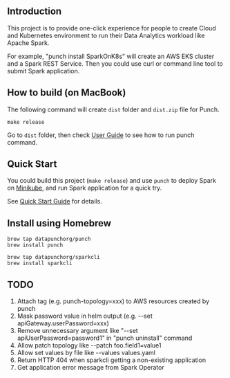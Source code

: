 
## Introduction

This project is to provide one-click experience for people to create Cloud and Kubernetes environment to run their Data Analytics workload
like Apache Spark.

For example, "punch install SparkOnK8s" will create an AWS EKS cluster and a Spark REST Service. Then you could use curl or command line tool
to submit Spark application.

## How to build (on MacBook)

The following command will create `dist` folder and `dist.zip` file for Punch.

```
make release
```

Go to `dist` folder, then check [User Guide](UserGuide.md) to see how to run punch command.

## Quick Start

You could build this project (`make release`) and use `punch` to deploy Spark on [Minikube](https://minikube.sigs.k8s.io/docs/start/), and run Spark application for a quick try.

See [Quick Start Guide](QuickStart_Minikube.md) for details.

## Install using Homebrew

```
brew tap datapunchorg/punch
brew install punch

brew tap datapunchorg/sparkcli
brew install sparkcli
```

## TODO

1. Attach tag (e.g. punch-topology=xxx) to AWS resources created by punch
2. Mask password value in helm output (e.g. --set apiGateway.userPassword=xxx)
3. Remove unnecessary argument like "--set apiUserPassword=password1" in "punch uninstall" command
4. Allow patch topology like --patch foo.field1=value1
5. Allow set values by file like --values values.yaml
6. Return HTTP 404 when sparkcli getting a non-existing application
7. Get application error message from Spark Operator
